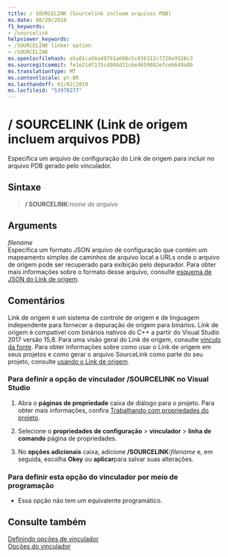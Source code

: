 ```yaml
---
title: / SOURCELINK (Sourcelink incluem arquivos PDB)
ms.date: 08/20/2018
f1_keywords:
- /sourcelink
helpviewer_keywords:
- /SOURCELINK linker option
- /SOURCELINK
ms.openlocfilehash: a5a01ca56a49791a608c5c836312c7728e9328c3
ms.sourcegitcommit: fe1e21df175cd004d21c6e4659082efceb649a8b
ms.translationtype: MT
ms.contentlocale: pt-BR
ms.lasthandoff: 01/02/2019
ms.locfileid: "53978277"
---
```

# <a name="sourcelink-include-source-link-file-in-pdb"></a>/ SOURCELINK (Link de origem incluem arquivos PDB)

Especifica um arquivo de configuração do Link de origem para incluir no arquivo PDB gerado pelo vinculador.

## <a name="syntax"></a>Sintaxe

> **/ SOURCELINK:**_nome de arquivo_

## <a name="arguments"></a>Arguments

*filename*<br/>
Especifica um formato JSON arquivo de configuração que contém um mapeamento simples de caminhos de arquivo local a URLs onde o arquivo de origem pode ser recuperado para exibição pelo depurador. Para obter mais informações sobre o formato desse arquivo, consulte [esquema de JSON do Link de origem](https://github.com/dotnet/designs/blob/master/accepted/diagnostics/source-link.md#source-link-json-schema).

## <a name="remarks"></a>Comentários

Link de origem é um sistema de controle de origem e de linguagem independente para fornecer a depuração de origem para binários. Link de origem é compatível com binários nativos do C++ a partir do Visual Studio 2017 versão 15,8. Para uma visão geral do Link de origem, consulte [vínculo da fonte](https://github.com/dotnet/designs/blob/master/accepted/diagnostics/source-link.md). Para obter informações sobre como usar o Link de origem em seus projetos e como gerar o arquivo SourceLink como parte do seu projeto, consulte [usando o Link de origem](https://github.com/dotnet/sourcelink#using-source-link-in-c-projects).

### <a name="to-set-the-sourcelink-linker-option-in-visual-studio"></a>Para definir a opção de vinculador /SOURCELINK no Visual Studio

1. Abra o **páginas de propriedade** caixa de diálogo para o projeto. Para obter mais informações, confira [Trabalhando com propriedades do projeto](../../ide/working-with-project-properties.md).

1. Selecione o **propriedades de configuração** > **vinculador** > **linha de comando** página de propriedades.

1. No **opções adicionais** caixa, adicione **/SOURCELINK:**_filename_ e, em seguida, escolha **Okey** ou **aplicar**para salvar suas alterações.

### <a name="to-set-this-linker-option-programmatically"></a>Para definir esta opção do vinculador por meio de programação

- Essa opção não tem um equivalente programático.

## <a name="see-also"></a>Consulte também

[Definindo opções de vinculador](../../build/reference/setting-linker-options.md)<br/>
[Opções do vinculador](../../build/reference/linker-options.md)
